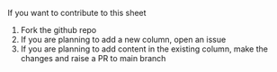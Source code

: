 If you want to contribute to this sheet 

1. Fork the github repo 
2. If you are planning to add a new column, open an issue 
3. If you are planning to add content in the existing column, make the changes and raise a PR to main branch 
